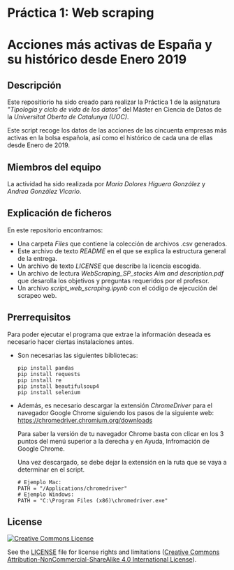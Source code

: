 # Práctica 1: Web scraping
# Acciones más activas de España y su histórico desde Enero 2019

## Descripción
Este repositiorio ha sido creado para realizar la Práctica 1 de la asignatura _"Tipología y ciclo de vida de los datos"_ del Máster en Ciencia de Datos de la _Universitat Oberta de Catalunya (UOC)_.

Este script recoge los datos de las acciones de las cincuenta empresas más activas en la bolsa española, así como el histórico de cada una de ellas desde Enero de 2019.

## Miembros del equipo
La actividad ha sido realizada por *María Dolores Higuera González* y *Andrea González Vicario*.

## Explicación de ficheros
En este repositorio encontramos:

* Una carpeta *Files* que contiene la colección de archivos .csv generados.
* Este archivo de texto *README* en el que se explica la estructura general de la entrega.
* Un archivo de texto *LICENSE* que describe la licencia escogida.
* Un archivo de lectura *WebScraping_SP_stocks Aim and description.pdf* que desarolla los objetivos y preguntas requeridos por el profesor.
* Un archivo *script_web_scraping.ipynb* con el código de ejecución del scrapeo web.

## Prerrequisitos 
Para poder ejecutar el programa que extrae la información deseada es necesario hacer ciertas instalaciones antes.

- Son necesarias las siguientes bibliotecas:

  ```
  pip install pandas
  pip install requests
  pip install re
  pip install beautifulsoup4
  pip install selenium
  ```

- Además, es necesario descargar la extensión _ChromeDriver_ para el navegador Google Chrome siguiendo los pasos de la siguiente web:
  https://chromedriver.chromium.org/downloads
  
  Para saber la versión de tu navegador Chrome basta con clicar en los 3 puntos del menú superior a la derecha y en Ayuda, Infromación de Google Chrome.
  
  Una vez descargado, se debe dejar la extensión en la ruta que se vaya a determinar en el script.
  
  ```
  # Ejemplo Mac:
  PATH = "/Applications/chromedriver"
  # Ejemplo Windows:
  PATH = "C:\Program Files (x86)\chromedriver.exe"
  ```
  
  
## License
<a rel="license" href="http://creativecommons.org/licenses/by-nc-sa/4.0/"><img alt="Creative Commons License" style="border-width:0" src="https://i.creativecommons.org/l/by-nc-sa/4.0/88x31.png" /></a><br /><span xmlns:dct="http://purl.org/dc/terms/" property="dct:title">

See the [LICENSE](LICENSE.md) file for license rights and limitations (<a rel="license" href="http://creativecommons.org/licenses/by-nc-sa/4.0/">Creative Commons Attribution-NonCommercial-ShareAlike 4.0 International License</a>).
